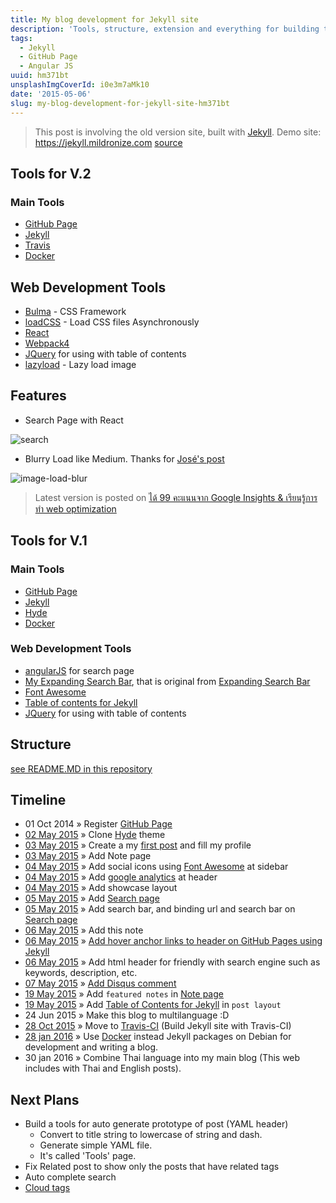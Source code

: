 ```yaml
---
title: My blog development for Jekyll site
description: 'Tools, structure, extension and everything for building this blog'
tags:
  - Jekyll
  - GitHub Page
  - Angular JS
uuid: hm371bt
unsplashImgCoverId: i0e3m7aMk10
date: '2015-05-06'
slug: my-blog-development-for-jekyll-site-hm371bt
---
```


> This post is involving the old version site, built with [Jekyll](http://jekyllrb.com).
> Demo site: https://jekyll.mildronize.com [source](https://github.com/mildronize/mildronize.github.io)

## Tools for V.2

### Main Tools
- [GitHub Page](https://pages.github.com)
- [Jekyll](http://jekyllrb.com)
- [Travis](https://travis-ci.org/)
- [Docker](https://www.docker.com/)

## Web Development Tools
- [Bulma](https://bulma.io/) - CSS Framework
- [loadCSS](https://github.com/filamentgroup/loadCSS) - Load CSS files Asynchronously
- [React](https://reactjs.org/)
- [Webpack4](https://webpack.js.org/)
- [JQuery](https://jquery.com/) for using with table of contents
- [lazyload](https://github.com/verlok/lazyload) - Lazy load image

## Features
- Search Page with React

![search](https://www.dropbox.com/s/3d4vqbnd424wbsh/2018-09-17-99-score-google-insight-web-optimization-6.jpg?raw=1)

- Blurry Load like Medium. Thanks for [
José's post](https://jmperezperez.com/medium-image-progressive-loading-placeholder/)

![image-load-blur](https://www.dropbox.com/s/4t30cmbtezs3qbw/2018-09-17-99-score-google-insight-web-optimization-7.gif?raw=1)

> Latest version is posted on
[ได้ 99 คะแนนจาก Google Insights & เรียนรู้การทำ web optimization](/posts/2018-09-17-99-score-google-insight-web-optimization/)

## Tools for V.1
### Main Tools
- [GitHub Page](https://pages.github.com)
- [Jekyll](http://jekyllrb.com)
- [Hyde](http://hyde.getpoole.com/)
- [Docker](https://www.docker.com/)

### Web Development Tools
- [angularJS](https://angularjs.org/) for search page
- [My Expanding Search Bar](https://github.com/mildronize/ExpandingSearchBar), that is original from [Expanding Search Bar](http://tympanus.net/Tutorials/ExpandingSearchBar/)
- [Font Awesome](http://fontawesome.io)
- [Table of contents for Jekyll](https://github.com/ghiculescu/jekyll-table-of-contents)
- [JQuery](https://jquery.com/) for using with table of contents

## Structure
[see README.MD in this repository](https://github.com/mildronize/mildronize.github.io/blob/master/README.md)

## Timeline
- 01 Oct 2014 &raquo; Register [GitHub Page](https://pages.github.com)
- [02 May 2015][t01] &raquo; Clone [Hyde](http://hyde.getpoole.com/) theme
- [03 May 2015][t02] &raquo; Create a my [first post](/posts/2015-05-03-how-to-setup-this-blog) and fill my profile
- [03 May 2015][t03] &raquo; Add Note page
- [04 May 2015][t04] &raquo; Add social icons using [Font Awesome](http://fontawesome.io) at sidebar
- [04 May 2015][t05] &raquo; Add [google analytics](http://www.google.com/analytics/) at header
- [04 May 2015][t06] &raquo; Add showcase layout
- [05 May 2015][t07] &raquo; Add [Search page]
- [05 May 2015][t08] &raquo; Add search bar, and binding url and search bar on [Search page]
- [06 May 2015][t09] &raquo; Add this note
- [06 May 2015][t10] &raquo; [Add hover anchor links to header on GitHub Pages using Jekyll](http://milanaryal.com/2015/adding-hover-anchor-links-to-header-on-github-pages-using-jekyll)
- [06 May 2015][t11] &raquo; Add html header for friendly with search engine such as keywords, description, etc.
- [07 May 2015][t12] &raquo; [Add Disqus comment](https://help.disqus.com/customer/portal/articles/472138-jekyll-installation-instructions)
- [19 May 2015][t13] &raquo; Add `featured notes` in [Note page]
- [19 May 2015][t14] &raquo; Add [Table of Contents for Jekyll](https://github.com/ghiculescu/jekyll-table-of-contents) in `post layout`
- 24 Jun 2015 &raquo; Make this blog to multilanguage :D
- [28 Oct 2015][t15] &raquo; Move to [Travis-CI](https://travis-ci.org/mildronize/mildronize.github.io) (Build Jekyll site with Travis-CI)
- [28 jan 2016][t16] &raquo; Use [Docker](https://www.docker.com/) instead Jekyll packages on Debian for development and writing a blog.
- 30 jan 2016 &raquo; Combine Thai language into my main blog (This web includes with Thai and English posts).

[t01]: https://github.com/mildronize/mildronize.github.io/commit/a48c4b03033496c16e1eeb6377f7a2fb6fa79586
[t02]: https://github.com/mildronize/mildronize.github.io/commit/58f941a5a9d0066c5ea939aaab98f1adef291647
[t03]: https://github.com/mildronize/mildronize.github.io/commit/5b51c7691acb01beec8df5f3704f57d3da272922
[t04]: https://github.com/mildronize/mildronize.github.io/commit/8f8d30957145551e13cec173019a8aeb19efe5e4
[t05]: https://github.com/mildronize/mildronize.github.io/commit/b4d40e52dae31f81b242ff689ad3fc0ae93f0b71
[t06]: https://github.com/mildronize/mildronize.github.io/commit/8604dd5504b7cd794da59923a36878b43df48cc3
[t07]: https://github.com/mildronize/mildronize.github.io/commit/831f4fb466d0f9cd513a45c299b946ca2f398aed
[t08]: https://github.com/mildronize/mildronize.github.io/commit/45272e4bb72d121d144827c6075a2a0bd48cd764
[t09]: https://github.com/mildronize/mildronize.github.io/commit/8f83e6963f2a70b0979ff4be8a85541a19e34594
[t10]: https://github.com/mildronize/mildronize.github.io/commit/ca7df4be719fd2b9891cbea53fce88722196f419
[t11]: https://github.com/mildronize/mildronize.github.io/commit/7872d3039fd05e9b1b6f1581a13772b65c9c6b27
[t12]: https://github.com/mildronize/mildronize.github.io/commit/f8ff0a772521cf5b90cb0cd455bc9d8c85997ffb
[t13]: https://github.com/mildronize/mildronize.github.io/commit/a5b53f372baa85f2657699addd3640e086188756
[t14]: https://github.com/mildronize/mildronize.github.io/commit/0b30a3c10a593ee4aeeba400ec08efe531b09451
[t15]: https://github.com/mildronize/mildronize.github.io/commit/c37ff03a3f6af823014bb2df4fdefa4809c90273
[t16]: https://github.com/mildronize/mildronize.github.io/commit/ec636fc39654c82e3b5d2a0d295bbf5d659f9748

[Search page]: {{site.baseurl}}/search/
[Note page]: {{site.baseurl}}/notes/

## Next Plans
- Build a tools for auto generate prototype of post (YAML header)
  - Convert to title string to lowercase of string and dash.
  - Generate simple YAML file.
  - It's called 'Tools' page.
- Fix Related post to show only the posts that have related tags
- Auto complete search
- [Cloud tags](http://vvv.tobiassjosten.net/jekyll/jekyll-tag-cloud/)
